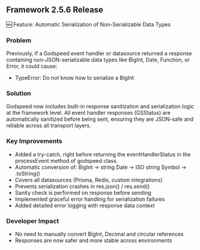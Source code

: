 ## Framework 2.5.6 Release 

🆕 Feature: Automatic Serialization of Non-Serializable Data Types

### Problem
Previously, if a Godspeed event handler or datasource returned a response containing non-JSON-serializable data types like BigInt, Date, Function, or Error, it could cause:

- TypeError: Do not know how to serialize a BigInt

### Solution
Godspeed now includes built-in response sanitization and serialization logic at the framework level. All event handler responses (GSStatus) are automatically sanitized before being sent, ensuring they are JSON-safe and reliable across all transport layers.

### Key Improvements
- Added a try-catch, right before returning the eventHandlerStatus in the processEvent method of godspeed class. 
- Automatic conversion of:
    BigInt → string
    Date → ISO string
    Symbol → .toString()
- Covers all datasources (Prisma, Redis, custom integrations)
- Prevents serialization crashes in res.json() / res.send()
- Sanity check is performed on response before sending
- Implemented graceful error handling for serialization failures
- Added detailed error logging with response data context


### Developer Impact

- No need to manually convert BigInt, Decimal and circular references
- Responses are now safer and more stable across environments

